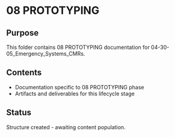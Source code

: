 # 08 PROTOTYPING

## Purpose
This folder contains 08 PROTOTYPING documentation for 04-30-05_Emergency_Systems_CMRs.

## Contents
- Documentation specific to 08 PROTOTYPING phase
- Artifacts and deliverables for this lifecycle stage

## Status
Structure created - awaiting content population.
